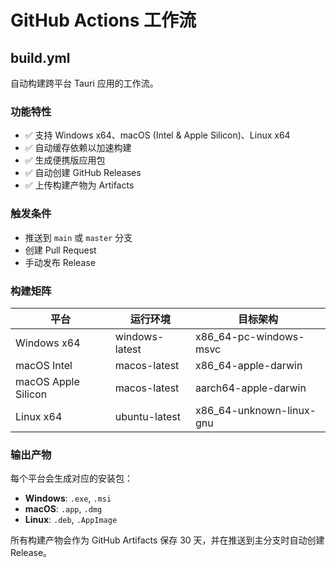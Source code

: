 # GitHub Actions 工作流

## build.yml

自动构建跨平台 Tauri 应用的工作流。

### 功能特性

- ✅ 支持 Windows x64、macOS (Intel & Apple Silicon)、Linux x64
- ✅ 自动缓存依赖以加速构建
- ✅ 生成便携版应用包
- ✅ 自动创建 GitHub Releases
- ✅ 上传构建产物为 Artifacts

### 触发条件

- 推送到 `main` 或 `master` 分支
- 创建 Pull Request
- 手动发布 Release

### 构建矩阵

| 平台 | 运行环境 | 目标架构 |
|------|----------|----------|
| Windows x64 | windows-latest | x86_64-pc-windows-msvc |
| macOS Intel | macos-latest | x86_64-apple-darwin |
| macOS Apple Silicon | macos-latest | aarch64-apple-darwin |
| Linux x64 | ubuntu-latest | x86_64-unknown-linux-gnu |

### 输出产物

每个平台会生成对应的安装包：

- **Windows**: `.exe`, `.msi`
- **macOS**: `.app`, `.dmg`  
- **Linux**: `.deb`, `.AppImage`

所有构建产物会作为 GitHub Artifacts 保存 30 天，并在推送到主分支时自动创建 Release。
